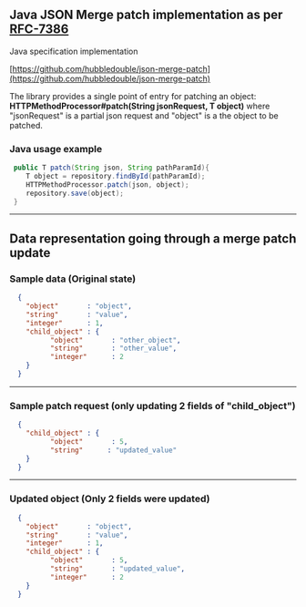 ## Java JSON Merge patch implementation as per [RFC-7386](https://tools.ietf.org/html/rfc7386)

Java specification implementation  
   
[https://github.com/hubbledouble/json-merge-patch](https://github.com/hubbledouble/json-merge-patch)    
   
The library provides a single point of entry for patching an object:  
**HTTPMethodProcessor#patch(String jsonRequest, T object)** where "jsonRequest" is a partial json request and "object" is a the object to be patched. 

### Java usage example
```java
 public T patch(String json, String pathParamId){
    T object = repository.findById(pathParamId);
    HTTPMethodProcessor.patch(json, object);
    repository.save(object);
 }
```
___

## Data representation going through a merge patch update
  
### Sample data (Original state)
```json
  {
    "object"       : "object",
    "string"       : "value",
    "integer"      : 1,
    "child_object" : {
          "object"       : "other_object",
          "string"       : "other_value",
          "integer"      : 2
    }
  }
```
  
___    
      
### Sample patch request (only updating 2 fields of "child_object")
```json
  {
    "child_object" : {
          "object"       : 5,
          "string"      : "updated_value"
    }
  }
```
___
  
### Updated object (Only 2 fields were updated)
```json
  {
    "object"       : "object",
    "string"       : "value",
    "integer"      : 1,
    "child_object" : {
          "object"       : 5,
          "string"       : "updated_value",
          "integer"      : 2
    }
  }
```
